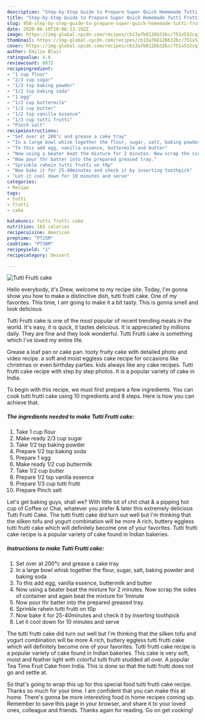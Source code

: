 ```yaml
---
description: "Step-by-Step Guide to Prepare Super Quick Homemade Tutti Frutti cake"
title: "Step-by-Step Guide to Prepare Super Quick Homemade Tutti Frutti cake"
slug: 958-step-by-step-guide-to-prepare-super-quick-homemade-tutti-frutti-cake
date: 2020-06-10T10:06:13.192Z
image: https://img-global.cpcdn.com/recipes/cb13a7b8126b32bc/751x532cq70/tutti-frutti-cake-recipe-main-photo.jpg
thumbnail: https://img-global.cpcdn.com/recipes/cb13a7b8126b32bc/751x532cq70/tutti-frutti-cake-recipe-main-photo.jpg
cover: https://img-global.cpcdn.com/recipes/cb13a7b8126b32bc/751x532cq70/tutti-frutti-cake-recipe-main-photo.jpg
author: Emilie Blair
ratingvalue: 4.6
reviewcount: 8872
recipeingredient:
- "1 cup flour"
- "2/3 cup sugar"
- "1/2 tsp baking powder"
- "1/2 tsp baking soda"
- "1 egg"
- "1/2 cup buttermilk"
- "1/2 cup butter"
- "1/2 tsp vanilla essence"
- "1/3 cup tutti frutti"
- "Pinch salt"
recipeinstructions:
- "Set over at 200°c and grease a cake tray"
- "In a large bowl whisk together the flour, sugar, salt, baking powder and baking soda"
- "To this add egg, vanilla essence, buttermilk and butter"
- "Now using a beater beat the mixture for 2 minutes. Now scrap the sides of container and again beat the mixture for 1minute"
- "Now pour thr batter into the prepared greased tray."
- "Sprinkle rahein tutti frutti on t0p"
- "Now bake it for 25-40minutes and check it by inserting toothpick"
- "Let it cool down for 10 minutes and serve"
categories:
- Recipe
tags:
- tutti
- frutti
- cake

katakunci: tutti frutti cake 
nutrition: 183 calories
recipecuisine: American
preptime: "PT25M"
cooktime: "PT30M"
recipeyield: "1"
recipecategory: Dessert

---
```



![Tutti Frutti cake](https://img-global.cpcdn.com/recipes/cb13a7b8126b32bc/751x532cq70/tutti-frutti-cake-recipe-main-photo.jpg)

Hello everybody, it's Drew, welcome to my recipe site. Today, I'm gonna show you how to make a distinctive dish, tutti frutti cake. One of my favorites. This time, I am going to make it a bit tasty. This is gonna smell and look delicious.

Tutti Frutti cake is one of the most popular of recent trending meals in the world. It's easy, it is quick, it tastes delicious. It is appreciated by millions daily. They are fine and they look wonderful. Tutti Frutti cake is something which I've loved my entire life.

Grease a loaf pan or cake pan. tooty fruity cake with detailed photo and video recipe. a soft and moist eggless cake recipe for occasions like christmas or even birthday parties. kids always like any cake recipes. Tutti frutti cake recipe with step by step photos. It is a popular variety of cake in India.


To begin with this recipe, we must first prepare a few ingredients. You can cook tutti frutti cake using 10 ingredients and 8 steps. Here is how you can achieve that.

<!--inarticleads1-->

##### The ingredients needed to make Tutti Frutti cake:

1. Take 1 cup flour
1. Make ready 2/3 cup sugar
1. Take 1/2 tsp baking powder
1. Prepare 1/2 tsp baking soda
1. Prepare 1 egg
1. Make ready 1/2 cup buttermilk
1. Take 1/2 cup butter
1. Prepare 1/2 tsp vanilla essence
1. Prepare 1/3 cup tutti frutti
1. Prepare Pinch salt


Let&#39;s get baking guys, shall we? With little bit of chit chat &amp; a pipping hot cup of Coffee or Chai, whatever you prefer &amp; later this extremely delicious Tutti Frutti Cake. The tutti frutti cake did turn out well but I&#39;m thinking that the silken tofu and yogurt combination will be more A rich, buttery eggless tutti frutti cake which will definitely become one of your favorites. Tutti frutti cake recipe is a popular variety of cake found in Indian bakeries. 

<!--inarticleads2-->

##### Instructions to make Tutti Frutti cake:

1. Set over at 200°c and grease a cake tray
1. In a large bowl whisk together the flour, sugar, salt, baking powder and baking soda
1. To this add egg, vanilla essence, buttermilk and butter
1. Now using a beater beat the mixture for 2 minutes. Now scrap the sides of container and again beat the mixture for 1minute
1. Now pour thr batter into the prepared greased tray.
1. Sprinkle rahein tutti frutti on t0p
1. Now bake it for 25-40minutes and check it by inserting toothpick
1. Let it cool down for 10 minutes and serve


The tutti frutti cake did turn out well but I&#39;m thinking that the silken tofu and yogurt combination will be more A rich, buttery eggless tutti frutti cake which will definitely become one of your favorites. Tutti frutti cake recipe is a popular variety of cake found in Indian bakeries. This cake is very soft, moist and feather light with colorful tutti frutti studded all over. A popular Tea Time Fruit Cake from India. This is done so that the tutti frutti does not go and settle at. 

So that's going to wrap this up for this special food tutti frutti cake recipe. Thanks so much for your time. I am confident that you can make this at home. There's gonna be more interesting food in home recipes coming up. Remember to save this page in your browser, and share it to your loved ones, colleague and friends. Thanks again for reading. Go on get cooking!
